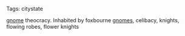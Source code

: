 Tags: citystate

[gnome](Gnomes) theocracy. Inhabited by foxbourne [gnomes](Gnomes), celibacy, knights, flowing robes, flower knights